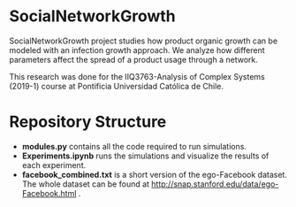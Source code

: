 # SocialNetworkGrowth

SocialNetworkGrowth project studies how product organic growth can be modeled with an infection growth approach. We analyze how different parameters affect the spread of a product usage through a network.

This research was done for the IIQ3763-Analysis of Complex Systems (2019-1) course at Pontificia Universidad Católica de Chile.

# Repository Structure

  - **modules.py** contains all the code required to run simulations.
  - **Experiments.ipynb** runs the simulations and visualize the results of each experiment.
  - **facebook_combined.txt** is a short version of the ego-Facebook dataset. The whole dataset can be found at http://snap.stanford.edu/data/ego-Facebook.html .
